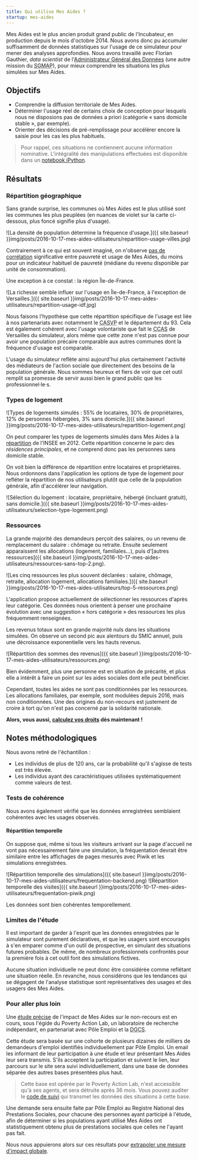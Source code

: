 ```yaml
---
title: Qui utilise Mes Aides ?
startup: mes-aides
---
```


Mes Aides est le plus ancien produit grand public de l'Incubateur, en production depuis le mois d'octobre 2014. Nous avons donc pu accumuler suffisamment de données statistiques sur l'usage de ce simulateur pour mener des analyses approfondies. Nous avons travaillé avec Florian Gauthier, _data scientist_ de l'[Administrateur Général des Données](https://agd.data.gouv.fr) (une autre mission du <abbr title="Secrétariat Général pour la Modernisation de l'Action Publique">SGMAP</abbr>), pour mieux comprendre les situations les plus simulées sur Mes Aides.


## Objectifs

- Comprendre la diffusion territoriale de Mes Aides.
- Déterminer l'usage réel de certains choix de conception pour lesquels nous ne disposions pas de données a priori (catégorie « sans domicile stable », par exemple).
- Orienter des décisions de pré-remplissage pour accélérer encore la saisie pour les cas les plus habituels.

> Pour rappel, ces situations ne contiennent aucune information nominative.
> L'intégralité des manipulations effectuées est disponible dans un [notebook iPython](https://github.com/sgmap/mes-aides-analytics/blob/dev/python/stats_descr.ipynb).


## Résultats

### Répartition géographique

Sans grande surprise, les communes où Mes Aides est le plus utilisé sont les communes les plus peuplées (en nuances de violet sur la carte ci-dessous, plus foncé signifie plus d'usage).

![La densité de population détermine la fréquence d'usage.]({{ site.baseurl }}img/posts/2016-10-17-mes-aides-utilisateurs/repartition-usage-villes.jpg)

Contrairement à ce qui est souvent imaginé, on n'observe [pas de corrélation](https://github.com/sgmap/mes-aides-analytics/blob/dev/python/plot_CP.ipynb) significative entre pauvreté et usage de Mes Aides, du moins pour un indicateur habituel de pauvreté (médiane du revenu disponible par unité de consommation).

Une exception à ce constat : la région Île-de-France.

![La richesse semble influer sur l'usage en Île-de-France, à l'exception de Versailles.]({{ site.baseurl }}img/posts/2016-10-17-mes-aides-utilisateurs/repartition-usage-idf.jpg)

Nous faisons l'hypothèse que cette répartition spécifique de l'usage est liée à nos partenariats avec notamment le <abbr title="Centre d'Action Sociale de la Ville de Paris">CASVP</abbr> et le département du 93. Cela est également cohérent avec l'usage volontariste que fait le <abbr title="Centre Communal d'Action Sociale">CCAS</abbr> de Versailles du simulateur, alors même que cette zone n'est pas connue pour avoir une population précaire comparable aux autres communes dont la fréquence d'usage est comparable.

L'usage du simulateur reflète ainsi aujourd'hui plus certainement l'activité des médiateurs de l'action sociale que directement des besoins de la population générale. Nous sommes heureux et fiers de voir que cet outil remplit sa promesse de servir aussi bien le grand public que les professionnel·le·s.


### Types de logement

![Types de logements simulés : 55% de locataires, 30% de propriétaires, 12% de personnes hébergées, 3% sans domicile.]({{ site.baseurl }}img/posts/2016-10-17-mes-aides-utilisateurs/repartition-logement.png)

On peut comparer les types de logements simulés dans Mes Aides à la [répartition](http://www.insee.fr/fr/themes/document.asp?ref_id=T13F072#tableaux) de l'INSEE en 2012. Cette répartition concerne le parc des _résidences principales_, et ne comprend donc pas les personnes sans domicile stable.

On voit bien la différence de répartition entre locataires et propriétaires. Nous ordonnons dans l'application les options de type de logement pour refléter la répartition de nos utilisateurs plutôt que celle de la population générale, afin d'accélérer leur navigation.

![Sélection du logement : locataire, propriétaire, hébergé (incluant gratuit), sans domicile.]({{ site.baseurl }}img/posts/2016-10-17-mes-aides-utilisateurs/selection-type-logement.png)


### Ressources

La grande majorité des demandeurs perçoit des salaires, ou un revenu de remplacement du salaire : chômage ou retraite. Ensuite seulement apparaissent les allocations (logement, familiales…), puis d'[autres ressources]({{ site.baseurl }}img/posts/2016-10-17-mes-aides-utilisateurs/ressources-sans-top-2.png).

![Les cinq ressources les plus souvent déclarées : salaire, chômage, retraite, allocation logement, allocations familiales.]({{ site.baseurl }}img/posts/2016-10-17-mes-aides-utilisateurs/top-5-ressources.png)

L'application propose actuellement de sélectionner les ressources d'après leur catégorie. Ces données nous orientent à penser une prochaine évolution avec une suggestion « hors catégorie » des ressources les plus fréquemment renseignées.

Les revenus totaux sont en grande majorité nuls dans les situations simulées. On observe un second pic aux alentours du SMIC annuel, puis une décroissance exponentielle vers les hauts revenus.

![Répartition des sommes des revenus]({{ site.baseurl }}img/posts/2016-10-17-mes-aides-utilisateurs/ressources.png)

Bien évidemment, plus une personne est en situation de précarité, et plus elle a intérêt à faire un point sur les aides sociales dont elle peut bénéficier.

Cependant, toutes les aides ne sont pas conditionnées par les ressources. Les allocations familiales, par exemple, sont modulées depuis 2016, mais non conditionnées. Une des origines du non-recours est justement de croire à tort qu'on n'est pas concerné par la solidarité nationale.

**Alors, vous aussi, [calculez vos droits](https://mes-aides.gouv.fr) dès maintenant !**


## Notes méthodologiques

Nous avons retiré de l'échantillon :

- Les individus de plus de 120 ans, car la probabilité qu'il s'agisse de tests est très élevée.
- Les individus ayant des caractéristiques utilisées systématiquement comme valeurs de test.


### Tests de cohérence

Nous avons également vérifié que les données enregistrées semblaient cohérentes avec les usages observés.

#### Répartition temporelle

On suppose que, même si tous les visiteurs arrivant sur la page d'accueil ne vont pas nécessairement faire une simulation, la fréquentation devrait être similaire entre les affichages de pages mesurés avec Piwik et les simulations enregistrées.

![Répartition temporelle des simulations]({{ site.baseurl }}img/posts/2016-10-17-mes-aides-utilisateurs/frequentation-backend.png)
![Répartition temporelle des visites]({{ site.baseurl }}img/posts/2016-10-17-mes-aides-utilisateurs/frequentation-piwik.png)

Les données sont bien cohérentes temporellement.


### Limites de l'étude

Il est important de garder à l'esprit que les données enregistrées par le simulateur sont purement déclaratives, et que les usagers sont encouragés à s'en emparer comme d'un outil de prospective, en simulant des situations futures probables. De même, de nombreux professionnels confrontés pour la première fois à cet outil font des simulations fictives.

Aucune situation individuelle ne peut donc être considérée comme reflétant une situation réelle. En revanche, nous considérons que les tendances qui se dégagent de l'analyse statistique sont représentatives des usages et des usagers des Mes Aides.


### Pour aller plus loin

Une [étude précise](https://mes-droits.fr) de l'impact de Mes Aides sur le non-recours est en cours, sous l'égide du Poverty Action Lab, un laboratoire de recherche indépendant, en partenariat avec Pôle Emploi et la <abbr title="Direction Générale de la Cohésion Sociale">DGCS</abbr>.

Cette étude sera basée sur une cohorte de plusieurs dizaines de milliers de demandeurs d'emploi identifiés individuellement par Pôle Emploi. Un email les informant de leur participation à une étude et leur présentant Mes Aides leur sera transmis. S'ils acceptent la participation et suivent le lien, leur parcours sur le site sera suivi individuellement, dans une base de données séparée des autres bases présentées plus haut.

> Cette base est opérée par le Poverty Action Lab, n'est accessible qu'à ses agents, et sera détruite après 36 mois.
> Vous pouvez auditer le [code de suivi](https://github.com/sgmap/mes-aides-ui/pull/288) qui transmet les données des situations à cette base.

Une demande sera ensuite faite par Pôle Emploi au Registre National des Prestations Sociales, pour chacune des personnes ayant participé à l'étude, afin de déterminer si les populations ayant utilisé Mes Aides ont statistiquement obtenu plus de prestations sociales que celles ne l'ayant pas fait.

Nous nous appuierons alors sur ces résultats pour [extrapoler une mesure d'impact globale](https://github.com/sgmap/beta.gouv.fr/wiki/Piloter-par-l'impact).
